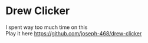 # Drew Clicker
I spent way too much time on this \
Play it here https://github.com/joseph-468/drew-clicker
